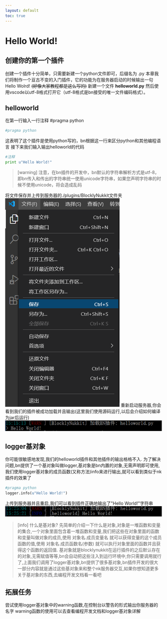 ```yaml
---
layout: default
toc: true
---
```

# Hello World!
## 创建你的第一个插件
创建一个插件十分简单，只需要新建一个python文件即可，后缀名为 .py
本章我们将制作一个亘古不变的入门插件，它的功能为在服务器启动的时候输出一句Hello Wolrd!
~~(好像大家教程都是这么写的)~~
新建一个文件 **helloworld.py** 然后使用vscode以utf-8格式打开它（utf-8格式是bn接受的唯一文件编码格式）。
## helloworld
在第一行输入一行注释 #pragma python
```python
#pragma python
```
这表明了这个插件是使用python写的，bn根据这一行来区分python和其他编程语言
接下来我们输入输出helloworld的代码
```python
#注释
print u"Hello World!"
```
>[warning] 注意，在bn插件的开发中，bn默认的字符串解析方式是utf-8，即bn传入和传出的字符串统一使用unicode字符串，如果您声明字符串的时候不使用unicode，将会造成乱码

将文件保存并上传到服务器的./plugins/BlocklyNukkit文件夹
![](/images/screenshot_1597994069865.png)
重新启动服务器,你会看到我们的插件被成功加载并且输出(这里我们使用源码运行,以后会介绍如何编译为jar后运行)
![](../../../images/screenshot_1597994185472.png)
## logger基对象
你可能很敏感地发现,我们的helloworld插件和其他插件的输出格格不入. 为了解决问题,bn提供了一个基对象叫做logger,基对象是bn内置的对象,无需声明即可使用,我们使用logger基对象的成员函数(又称方法)info来进行输出,就可以看到类似于nk插件的效果了
```python
#pragma python
logger.info(u"Hello World!")
```
上传到服务器并且重启,我们可以看到插件正确地输出了"Hello World!"字符串
![](../../../images/screenshot_1597996339154.png)
>[info] 什么是基对象?
> 先简单的介绍一下什么是对象,对象是一堆函数和变量的集合,一个对象里面包含着一堆函数和变量,我们把这些在对象里面的函数和变量叫做对象的成员,使用 对象名.成员变量名 就可以获得变量的这个成员函数的值,使用 对象名.成员函数名(参数) 就可以执行对象里面的函数并且获得这个函数的返回值.
> 基对象就是blocklynukkit在运行插件的之后默认存在的对象,无需赋值等等,bn会自动把这些注入到运行环境中,你只需要调用就行了,上面我们调用了logger基对象,bn提供了很多基对象,bn插件开发的很大一部分内容就是通过这些基对象来和整个nk服务器交互,如果你想知道更多关于基对象的东西,去编程开发文档看一看吧

## 拓展任务
尝试使用logger基对象中的warning函数,在控制台以警告的形式输出你服务器的名字
warning函数的使用可以去查看编程开发文档和logger基对象详解